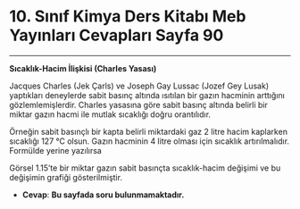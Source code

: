 # 10. Sınıf Kimya Ders Kitabı Meb Yayınları Cevapları Sayfa 90

---

**Sıcaklık-Hacim İlişkisi (Charles Yasası)**

Jacques Charles (Jek Çarls) ve Joseph Gay Lussac (Jozef Gey Lusak) yaptıkları deneylerde sabit basınç altında ısıtılan bir gazın hacminin arttığını gözlemlemişlerdir. Charles yasasına göre sabit basınç altında belirli bir miktar gazın hacmi ile mutlak sıcaklığı doğru orantılıdır.

Örneğin sabit basınçlı bir kapta belirli miktardaki gaz 2 litre hacim kaplarken sıcaklığı 127 °C olsun. Gazın hacminin 4 litre olması için sıcaklık artırılmalıdır. Formülde yerine yazılırsa

Görsel 1.15’te bir miktar gazın sabit basınçta sıcaklık-hacim değişimi ve bu değişimin grafiği gösterilmiştir.

-   **Cevap**: **Bu sayfada soru bulunmamaktadır.**